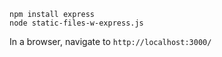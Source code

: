 ```console
npm install express
node static-files-w-express.js
```

In a browser, navigate to `http://localhost:3000/`